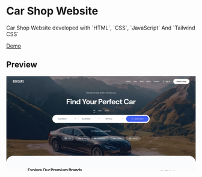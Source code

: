 # Car Shop Website

<p>Car Shop Website developed with `HTML`, `CSS`, `JavaScript` And `Tailwind CSS`</p>

[Demo](https://teraxler.github.io/Car-Shop-Website/public/)

## Preview

![Home page](/public/images/preview-home-page.jpg)

